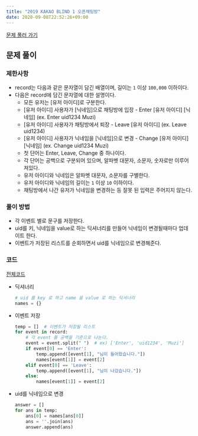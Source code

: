 ```yaml
---
title: "2019 KAKAO BLIND 1 오픈채팅방"
date: 2020-09-08T22:52:26+09:00
---
```


[문제 풀러 가기](https://programmers.co.kr/learn/courses/30/lessons/42888)



## 문제 풀이

### 제한사항

- record는 다음과 같은 문자열이 담긴 배열이며, 길이는 `1` 이상 `100,000` 이하이다.
- 다음은 record에 담긴 문자열에 대한 설명이다.
  - 모든 유저는 [유저 아이디]로 구분한다.
  - [유저 아이디] 사용자가 [닉네임]으로 채팅방에 입장 - Enter [유저 아이디] [닉네임] (ex. Enter uid1234 Muzi)
  - [유저 아이디] 사용자가 채팅방에서 퇴장 - Leave [유저 아이디] (ex. Leave uid1234)
  - [유저 아이디] 사용자가 닉네임을 [닉네임]으로 변경 - Change [유저 아이디] [닉네임] (ex. Change uid1234 Muzi)
  - 첫 단어는 Enter, Leave, Change 중 하나이다.
  - 각 단어는 공백으로 구분되어 있으며, 알파벳 대문자, 소문자, 숫자로만 이루어져있다.
  - 유저 아이디와 닉네임은 알파벳 대문자, 소문자를 구별한다.
  - 유저 아이디와 닉네임의 길이는 `1` 이상 `10` 이하이다.
  - 채팅방에서 나간 유저가 닉네임을 변경하는 등 잘못 된 입력은 주어지지 않는다.



### 풀이 방법

- 각 이벤트 별로 문구를 저장한다.
- uid를 키, 닉네임을 value로 하는 딕셔너리를 만들어 닉네임이 변경될때마다 업데이트 한다.
- 이벤트가 저장된 리스트를 순회하면서 uid를 닉네임으로 변경해준다.

### 코드

[전체코드](https://github.com/hhk9292/algorithm/blob/master/2019KAKAOBLIND/1.py)

- 딕셔너리

  ```python
  # uid 를 key 로 하고 name 을 value 로 하는 딕셔너리
  names = {}
  ```

  

- 이벤트 저장

  ```python
  temp = []  # 이벤트가 저장될 리스트
  for event in record:
      # 각 event 를 공백을 기준으로 나눈다.
      event = event.split(" ")  # ex) ['Enter', 'uid1234', 'Muzi']
      if event[0] == 'Enter':
          temp.append([event[1], "님이 들어왔습니다."])
          names[event[1]] = event[2]
      elif event[0] == 'Leave':
          temp.append([event[1], "님이 나갔습니다."])
      else:
          names[event[1]] = event[2]
  ```

  

- uid를 닉네임으로 변경

  ```python
  answer = []
  for ans in temp:
      ans[0] = names[ans[0]]
      ans = ''.join(ans)
      answer.append(ans)
  ```

  

